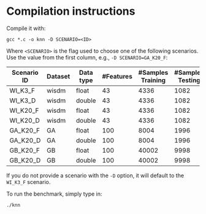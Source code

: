 # Compilation instructions

Compile it with:

```
gcc *.c -o knn -D SCENARIO=<ID>
```

Where `<SCENARIO>` is the flag used to choose one of the following scenarios. Use the value from the first column, e.g., `-D SCENARIO=GA_K20_F`:

| Scenario ID | Dataset | Data type | #Features | #Samples Training | #Samples Testing | K   | Accuracy |
| ----------- | ------- | --------- | --------- | ----------------- | ---------------- | --- | -------- |
| WI_K3_F     | wisdm   | float     | 43        | 4336              | 1082             | 3   | 68.02%   |
| WI_K3_D     | wisdm   | double    | 43        | 4336              | 1082             | 3   | 68.02%   |
| WI_K20_F    | wisdm   | float     | 43        | 4336              | 1082             | 20  | 68.76%   |
| WI_K20_D    | wisdm   | double    | 43        | 4336              | 1082             | 20  | 68.76%   |
| GA_K20_F    | GA      | float     | 100       | 8004              | 1996             | 20  | 50.50%   |
| GA_K20_D    | GA      | double    | 100       | 8004              | 1996             | 20  | 50.50%   |
| GB_K20_F    | GB      | float     | 100       | 40002             | 9998             | 20  | 51.17%   |
| GB_K20_D    | GB      | double    | 100       | 40002             | 9998             | 20  | 51.17%   |

If you do not provide a scenario with the `-D` option, it will default to the `WI_K3_F` scenario.

To run the benchmark, simply type in:

```
./knn
```
